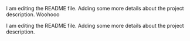 I am editing the README file. Adding some more details about the project description.
Woohooo

I am editing the README file. Adding some more details about the project description.
